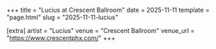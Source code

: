 +++
title = "Lucius at Crescent Ballroom"
date = 2025-11-11
template = "page.html"
slug = "2025-11-11-lucius"

[extra]
artist = "Lucius"
venue = "Crescent Ballroom"
venue_url = "https://www.crescentphx.com/"
+++
